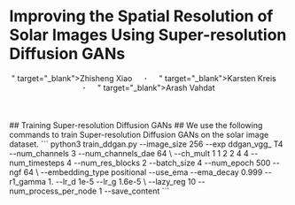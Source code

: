 # Improving the Spatial Resolution of Solar Images Using Super-resolution Diffusion GANs
<div align="center">
  " target="_blank">Zhisheng&nbsp;Xiao</a> &emsp; <b>&middot;</b> &emsp;
  " target="_blank">Karsten&nbsp;Kreis</a> &emsp; <b>&middot;</b> &emsp;
  " target="_blank">Arash&nbsp;Vahdat</a>
  <br> <br>
</div>
<br>
<br>
## Training Super-resolution Diffusion GANs ##
We use the following commands to train Super-resolution Diffusion GANs on the solar image dataset.
```
python3 train_ddgan.py --image_size 256 --exp ddgan_vgg_ T4 --num_channels 3 --num_channels_dae 64 \
--ch_mult 1 1 2 2 4 4 --num_timesteps 4 --num_res_blocks 2 --batch_size 4 --num_epoch 500 --ngf 64 \
--embedding_type positional --use_ema --ema_decay 0.999 --r1_gamma 1. --lr_d 1e-5 --lr_g 1.6e-5 \
--lazy_reg 10 --num_process_per_node 1 --save_content
```


